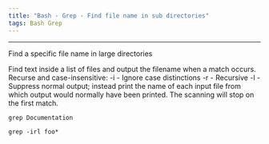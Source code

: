 ```yaml
---
title: "Bash - Grep - Find file name in sub directories"
tags: Bash Grep
---
```


<hr>
Find a specific file name in large directories

Find text inside a list of files and output the filename when a match occurs. Recurse and case-insensitive:
-i - Ignore case distinctions
-r - Recursive
-l - Suppress normal output; instead print the name of each input file from which output would normally have been printed. The scanning will stop on the first match.

```
grep Documentation

grep -irl foo*
```
